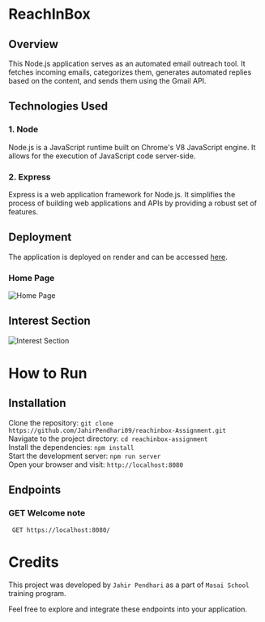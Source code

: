 # ReachInBox

## Overview

This Node.js application serves as an automated email outreach tool. It fetches incoming emails, categorizes them, generates automated replies based on the content, and sends them using the Gmail API.

## Technologies Used

### 1. Node

Node.js is a JavaScript runtime built on Chrome's V8 JavaScript engine. It allows for the execution of JavaScript code server-side.

### 2. Express

Express is a web application framework for Node.js. It simplifies the process of building web applications and APIs by providing a robust set of features.

## Deployment

The application is deployed on render and can be accessed [here](https://reachinbox-assignment.onrender.com/).

### Home Page

![Home Page](https://github.com/JahirPendhari09/reachinbox-Assignment/assets/128920395/43d0cc00-3eb4-4c61-b4eb-41339d86b2e3)
 
## Interest Section

 ![Interest Section](https://github.com/JahirPendhari09/reachinbox-Assignment/assets/128920395/7142b552-93c7-45e7-a9d0-61671adab05e)


 # How to Run <br/>
 
   <h2>Installation</h2>
   
   Clone the repository:   ``` git clone https://github.com/JahirPendhari09/reachinbox-Assignment.git ``` <br/>
   Navigate to the project directory:   ``` cd reachinbox-assignment ``` <br/>
   Install the dependencies:   ``` npm install ``` <br/>
   Start the development server:   ``` npm run server ``` <br/>
   Open your browser and visit:   ``` http://localhost:8080 ``` <br/>

   <h2>Endpoints</h2>
   
   <h3>GET Welcome note</h3>
   <pre><code> GET https://localhost:8080/ </code></pre>

   # Credits <br/>
   This project was developed by ```Jahir Pendhari``` as a part of ```Masai School``` training program.

   <p>Feel free to explore and integrate these endpoints into your application.</p>
  

